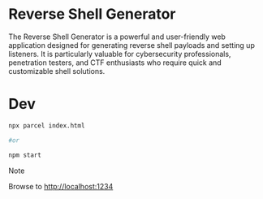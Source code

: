 # Reverse Shell Generator

The Reverse Shell Generator is a powerful and user-friendly web application designed for generating reverse shell payloads and setting up listeners. It is particularly valuable for cybersecurity professionals, penetration testers, and CTF enthusiasts who require quick and customizable shell solutions.

# Dev

```bash
npx parcel index.html

#or

npm start
```

> [!NOTE]
> Browse to <http://localhost:1234>
